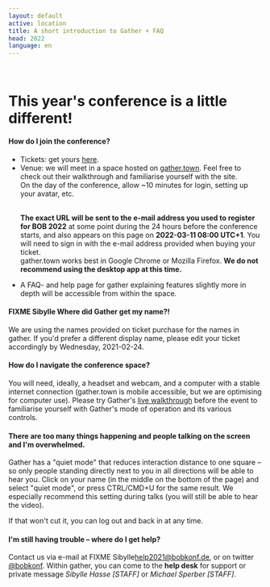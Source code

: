 ```yaml
---
layout: default
active: location
title: A short introduction to Gather + FAQ
head: 2022
language: en
---
```


 
<div class="container">
  <div class="main" ><p>&nbsp;</p>
           <h1>This year's conference is a little different!</h1>

<h4>How do I join the conference?</h4>
<ul><li>Tickets: get yours <a href="https://ti.to/bob/bob2022/" target="_blank">here</a>.</li>
<li>Venue: we will meet in a space hosted on
  <a href="https://gather.town" target="_blank">gather.town</a>. Feel free to check out their walkthrough and familiarise yourself with the site.</br>
On the day of the conference, allow ~10 minutes for login, setting up your avatar, etc.</br>

<br><strong>The exact URL will be sent to the e-mail address you used to register for BOB 2022</strong> at some point during the 24 hours
  before the conference starts, and also appears on this page on <strong>2022-03-11
  08:00 UTC+1</strong>. You will need to sign in with the e-mail address provided when buying your ticket.</br>
	   <!-- FROM 2021-02-25:
	   Please use the
e-mail-adress you used to buy your conference ticket to access [our virtual
conference
space](https://gather.town/app/rkUetgocVw39X6Mp/BOBkonf2021).)</br>-->
gather.town works best in Google Chrome or Mozilla Firefox. <strong>We do not recommend using the desktop app at this time.</strong></li>
<li>A FAQ- and help page for gather explaining features slightly more in depth will be accessible from within the space.</li></ul>

<h4>FIXME Sibylle Where did Gather get my name?!</h4> 
<p>We are using the names provided on ticket purchase for the names in gather.
If you'd prefer a different display name, please edit your ticket accordingly
by Wednesday, 2021-02-24.</p>

<h4>How do I navigate the conference space?</h4>
<p> You will need, ideally, a headset and webcam, and a computer with
a stable internet connection (gather.town is mobile accessible, but we
are optimising for computer use).  Please try
Gather's <a href="https://gather.town/app/lgAy7dSoTjpXcnqy/Live%20Walkthrough"
target="_blank">live walkthrough</a> before the event to familiarise
yourself with Gather's mode of operation and its various
controls.</p>

<h4>There are too many things happening and people talking on the screen
and I'm overwhelmed.</h4>
<p>Gather has a "quiet mode" that reduces interaction distance to one
square – so only people standing directly next to you in all
directions will be able to hear you. Click on your name (in the middle
on the bottom of the page) and select "quiet mode", or press
CTRL/CMD+U for the same result. We especially recommend this setting
during talks (you will still be able to hear the video).</br>

If that won't cut it, you can log out and back in at any time.</p>


<h4>I'm still having trouble – where do I get help?</h4>

<p>Contact us via e-mail at FIXME Sibylle<a href="mailto:help2021@bobkonf.de">help2021@bobkonf.de</a>, or on twitter <a href="https://twitter.com/BOBKonf" target="_blank">@bobkonf</a>.
Within gather, you can come to the <strong>help desk</strong> for support or private message <em>Sibylle Hasse [STAFF]</em> or <em>Michael Sperber [STAFF]</em>.</p>      
</div>
</div>
